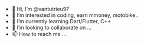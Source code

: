 - 👋 Hi, I’m @vantutrieu97
- 👀 I’m interested in coding, earn mmoney, motobike..
- 🌱 I’m currently learning Dart/Flutter, C++
- 💞️ I’m looking to collaborate on ...
- 📫 How to reach me ...

<!---
vantutrieu97/vantutrieu97 is a ✨ special ✨ repository because its `README.md` (this file) appears on your GitHub profile.
You can click the Preview link to take a look at your changes.
--->
